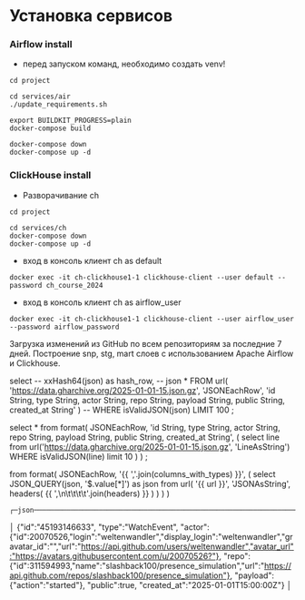 
# Установка сервисов

### Airflow install
* перед запуском команд, необходимо создать venv!
```shell
cd project

cd services/air
./update_requirements.sh

export BUILDKIT_PROGRESS=plain
docker-compose build

docker-compose down
docker-compose up -d
```

### ClickHouse install
* Разворачивание ch
```shell
cd project

cd services/ch
docker-compose down
docker-compose up -d
```
* вход в консоль клиент ch as default
```shell
docker exec -it ch-clickhouse1-1 clickhouse-client --user default --password ch_course_2024
```
* вход в консоль клиент ch as airflow_user
```shell
docker exec -it ch-clickhouse1-1 clickhouse-client --user airflow_user --password airflow_password
```





Загрузка изменений из GitHub по всем репозиториям за последние 7 дней. 
Построение snp, stg, mart слоев с использованием Apache Airflow и Clickhouse.





select 
    -- xxHash64(json) as hash_row,
    -- json
    *
FROM url(
    'https://data.gharchive.org/2025-01-01-15.json.gz', 
    'JSONEachRow',
    'id String, type String, actor String, repo String, payload String, public String, created_at String'
)
-- WHERE isValidJSON(json)
LIMIT 100
;



select *
from format(
    JSONEachRow,
    'id String, type String, actor String, repo String, payload String, public String, created_at String',
    (
    select line
    from url('https://data.gharchive.org/2025-01-01-15.json.gz', 'LineAsString')
    WHERE isValidJSON(line)
    limit 10
    )
)
;

from format(
    JSONEachRow,
    '{{ ','.join(columns_with_types) }}',
    (
        select JSON_QUERY(json, '$.value[*]') as json
        from url(
            '{{ url }}',
            'JSONAsString',
            headers(
                {{ ',\n\t\t\t\t'.join(headers) }}
            )
        )
    )
)



    ┌─json───────────────────────────────────────────────────────────────────────────────────────────────────────────────────────────────────────────────────────────────────────────────────────────────────────────────────────────────────────────────────────┐
│ {"id":"45193146633",
"type":"WatchEvent",
"actor":{"id":20070526,"login":"weltenwandler","display_login":"weltenwandler","gravatar_id":"","url":"https://api.github.com/users/weltenwandler","avatar_url":"https://avatars.githubusercontent.com/u/20070526?"},
"repo":{"id":311594993,"name":"slashback100/presence_simulation","url":"https://api.github.com/repos/slashback100/presence_simulation"},
"payload":{"action":"started"},
"public":true,
"created_at":"2025-01-01T15:00:00Z"} │
